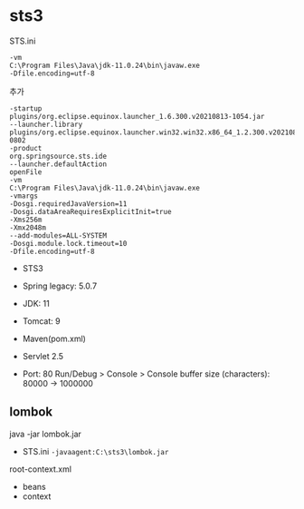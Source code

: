 # sts3

STS.ini
```
-vm
C:\Program Files\Java\jdk-11.0.24\bin\javaw.exe
-Dfile.encoding=utf-8
```
추가
```
-startup
plugins/org.eclipse.equinox.launcher_1.6.300.v20210813-1054.jar
--launcher.library
plugins/org.eclipse.equinox.launcher.win32.win32.x86_64_1.2.300.v20210828-0802
-product
org.springsource.sts.ide
--launcher.defaultAction
openFile
-vm
C:\Program Files\Java\jdk-11.0.24\bin\javaw.exe
-vmargs
-Dosgi.requiredJavaVersion=11
-Dosgi.dataAreaRequiresExplicitInit=true
-Xms256m
-Xmx2048m
--add-modules=ALL-SYSTEM
-Dosgi.module.lock.timeout=10
-Dfile.encoding=utf-8
```
- STS3
- Spring legacy: 5.0.7
- JDK: 11
- Tomcat: 9
- Maven(pom.xml)

- Servlet 2.5

- Port: 80
Run/Debug > Console > Console buffer size (characters): 80000 -> 1000000

## lombok
java -jar lombok.jar
- STS.ini
`-javaagent:C:\sts3\lombok.jar`


root-context.xml
- beans
- context 


